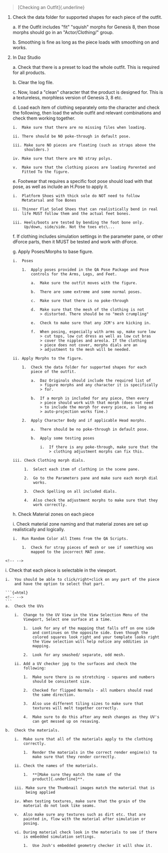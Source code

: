 > [Checking an Outfit]{.underline}

1.  Check the data folder for supported shapes for each piece of the
    outfit.

    a.  If the Outfit includes "fit" "squish" morphs for Genesis 8, then
        those morphs should go in an "Actor/Clothing/" group.

    b.  Smoothing is fine as long as the piece loads with smoothing on
        and works.

2.  In Daz Studio

    a.  Check that there is a preset to load the whole outfit. This is
        required for all products.

    b.  Clear the log file.

    c.  Now, load a "clean" character that the product is designed for.
        This is a textureless, morphless version of Genesis 3, 8 etc.

    d.  Load each item of clothing separately onto the character and
        check the following, then load the whole outfit and relevant
        combinations and check them working together.

        i.  Make sure that there are no missing files when loading.

        ii. There should be NO poke-through in default pose.

        iii. Make sure NO pieces are floating (such as straps above the
             shoulders.)

        iv. Make sure that there are NO stray polys.

        v.  Make sure that the clothing pieces are loading Parented and
            Fitted To the figure.

    e.  Footwear that requires a specific foot pose should load with
        that pose, as well as include an H.Pose to apply it.

        i.  Platform Shoes with thick sole do NOT need to follow
            Metatarsal and Toe Bones

        ii. Thinner Flat Soled Shoes that can realistically bend in real
            life MUST follow them and the actual feet bones.

        iii. Heels/boots are tested by bending the foot bone only.
             Up/down, side/side. Not the toes etc\...

    f.  If clothing includes simulation settings in the parameter pane,
        or other dForce parts, then it MUST be tested and work with
        dForce.

    g.  Apply Poses/Morphs to base figure.

        i.  Poses

            1.  Apply poses provided in the QA Pose Package and Pose
                controls for the Arms, Legs, and Feet.

                a.  Make sure the outfit moves with the figure.

                b.  There are some extreme and some normal poses.

                c.  Make sure that there is no poke-through

                d.  Make sure that the mesh of the clothing is not
                    > distorted. There should be no "mesh crumpling"

                e.  Check to make sure that any JCM's are kicking in.

                f.  When posing, especially with arms up, make sure low
                    > cut tops, low cut dress as well as low cut bras
                    > cover the nipples and areola. If the clothing
                    > piece does not cover, morphs dials are an
                    > adjustment to the mesh will be needed.

        ii. Apply Morphs to the figure.

            1.  Check the data folder for supported shapes for each
                piece of the outfit.

                a.  Daz Originals should include the required list of
                    > figure morphs and any character it is specifically
                    > for.

                b.  If a morph is included for any piece, then every
                    > piece should work with that morph (does not need
                    > to include the morph for every piece, as long as
                    > auto-projection works fine.)

            2.  Apply Character Body and if applicable Head morphs.

                a.  There should be no poke-through in default pose.

                b.  Apply some testing poses

                    i.  If there is any poke-through, make sure that the
                        > clothing adjustment morphs can fix this.

        iii. Check Clothing morph dials.

             1.  Select each item of clothing in the scene pane.

             2.  Go to the Parameters pane and make sure each morph dial
                 works.

             3.  Check Spelling on all included dials.

             4.  Also check the adjustment morphs to make sure that they
                 work correctly.

    h.  Check Material zones on each piece

    i.  Check material zone naming and that material zones are set up
        realistically and logically.

        i.  Run Random Color all Items from the QA Scripts.

            1.  Check for stray pieces of mesh or see if something was
                mapped to the incorrect MAT zone.

```{=html}
<!-- -->
```
i.  Check that each piece is selectable in the viewport.

    i.  You should be able to click/right+click on any part of the piece
        and have the option to select that part.

    ```{=html}
    <!-- -->
    ```
    a.  Check the UVs

        i.  Change to the UV View in the View Selection Menu of the
            Viewport, Select one surface at a time.

            1.  Look for any of the mapping that falls off on one side
                and continues on the opposite side. Even though the
                colored squares look right and your template looks right
                the View selection will help notice any oddities in
                mapping.

            2.  Look for any smashed/ separate, odd mesh.

        ii. Add a UV checker jpg to the surfaces and check the
            following:

            1.  Make sure there is no stretching - squares and numbers
                should be consistent size.

            2.  Checked for flipped Normals - all numbers should read
                the same direction.

            3.  Also use different tiling sizes to make sure that
                textures will melt together correctly.

            4.  Make sure to do this after any mesh changes as they UV's
                can get messed up on resaving.

    b.  Check the materials.

        i.  Make sure that all of the materials apply to the clothing
            correctly.

            1.  Render the materials in the correct render engine(s) to
                make sure that they render correctly.

        ii. Check the names of the materials.

            1.  **[Make sure they match the name of the
                product]{.underline}**.

        iii. Make sure the Thumbnail images match the material that is
             being applied

        iv. When testing textures, make sure that the grain of the
            material do not look like seams.

        v.  Also make sure any textures such as dirt etc. that are
            painted in, flow with the material after simulation or
            posing.

        vi. During material check look in the materials to see if there
            is embedded simulation settings.

            1.  Use Josh's embedded geometry checker it will show it.
